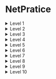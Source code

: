# NetPratice


<details>
<summary>Level 1</summary>

Interface A1:</br>
  NetworkID: 104.99.23.0</br>
  First IP: 104.99.23.1</br>
  Last IP: 104.99.23.254</br>
  Broadcast: 104.99.23.255</br>

Interface D1:</br>
  NetworkID: 211.191.0.0</br>
  First IP: 211.191.0.1</br>
  Last IP: 211.191.255.254</br>
  Broadcast: 211.191.255.255</br>
  
![Screenshot from 2023-07-31 12-36-38](https://github.com/snowhp/NetPratice/assets/13867481/5f88070f-22cb-4947-bc5f-d97facd1b97c)  
</details>

<details>
<summary>Level 2</summary>

Interface A1:</br>
  NetworkID: 192.168.41.192</br>
  First IP: 192.168.41.193</br>
  Last IP: 192.168.41.223</br>
  Broadcast: 192.168.41.224</br>

Interface D1:</br>
  NetworkID: 192.167.41.0</br>
  First IP: 192.167.41.1</br>
  Last IP: 192.167.41.2</br>
  Broadcast: 192.167.41.3</br>
  
  ![Screenshot from 2023-07-31 12-52-56](https://github.com/snowhp/NetPratice/assets/13867481/90263eff-6914-4eb0-b151-fe48a1f58110)
</details>

<details>
<summary>Level 3</summary>

On this example all devices are on the same network</br>
Interface A1:</br>
  NetworkID: 104.198.140.0</br>
  First IP: 104.198.140.1</br>
  Last IP: 104.198.140.126</br>
  Broadcast: 104.198.140.127</br>
  
  ![Screenshot from 2023-07-31 14-39-52](https://github.com/snowhp/NetPratice/assets/13867481/e04a9c45-a39a-44d3-b93d-b8b3b664975c)  
</details>

<details>
<summary>Level 4</summary>

Interface A1:</br>
  NetworkID: 86.135.0.0</br>
  First IP: 86.135.0.1</br>
  Last IP: 86.135.127.254</br>
  Broadcast: 86.135.127.255</br>
  ![Screenshot from 2023-07-31 14-52-12](https://github.com/snowhp/NetPratice/assets/13867481/9edfba2d-99b1-4d98-b903-a06ad9360dd1)


</details>

<details>
<summary>Level 5</summary>

Interface A1:</br>
  NetworkID: 69.119.56.0</br>
  First IP: 69.119.56.1</br>
  Last IP: 69.119.56.126</br>
  Broadcast: 69.119.56.127</br>

Interface B1:</br>
  NetworkID: 163.34.64.0</br>
  First IP: 163.34.64.1</br>
  Last IP: 163.34.127.254</br>
  Broadcast: 163.34.127.255</br>
![Screenshot from 2023-07-31 15-11-51](https://github.com/snowhp/NetPratice/assets/13867481/5550a3f8-f6e2-400e-8dd4-d5737797edab)

</details>


<details>
<summary>Level 6</summary>

Interface A1:</br>
  NetworkID: 91.237.10.128</br>
  First IP: 91.237.10.129</br>
  Last IP: 91.237.10.254</br>
  Broadcast: 91.237.10.255</br>
![Screenshot from 2023-07-31 15-44-01](https://github.com/snowhp/NetPratice/assets/13867481/f6a6ede3-bc73-4fc1-8252-75ee5b594be8)

</details>

<details>
<summary>Level 7</summary>

Splitted into 3 different subnets to avoid overlap</br>
![Screenshot from 2023-07-31 17-39-49](https://github.com/snowhp/NetPratice/assets/13867481/750f7f23-3fed-4d18-9eca-fadd9dc2a545)



</details>
<details>
<summary>Level 8</summary>

Splitted into 3 different subnets to avoid overlap given a network of the Internet route</br>

![image](https://github.com/snowhp/NetPratice/assets/13867481/4f080bf5-261a-48e8-9407-740f15469640)

</details>

<details>
<summary>Level 9</summary>
  
![image](https://github.com/snowhp/NetPratice/assets/13867481/1183fd7f-803d-4ef3-9bce-bf7c2f088ca6)

</details>


<details>
<summary>Level 10</summary>
  
![image](https://github.com/snowhp/NetPratice/assets/13867481/a7202726-262f-476d-ab06-2fd312a810f4)

</details>

